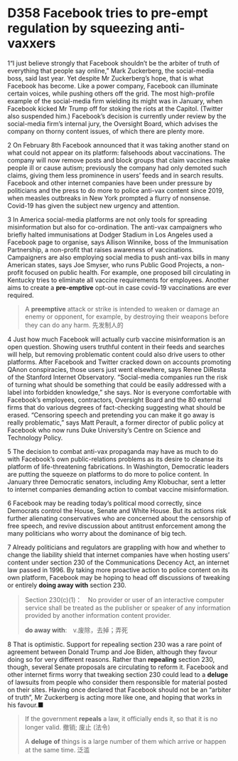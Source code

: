 # D358 Facebook tries to pre-empt regulation by squeezing anti-vaxxers
1“I just believe strongly that Facebook shouldn’t be the arbiter of truth of everything that people say online,” Mark Zuckerberg, the social-media boss, said last year. Yet despite Mr Zuckerberg’s hope, that is what Facebook has become. Like a power company, Facebook can illuminate certain voices, while pushing others off the grid. The most high-profile example of the social-media firm wielding its might was in January, when Facebook kicked Mr Trump off for stoking the riots at the Capitol. (Twitter also suspended him.) Facebook’s decision is currently under review by the social-media firm’s internal jury, the Oversight Board, which advises the company on thorny content issues, of which there are plenty more.

2 On February 8th Facebook announced that it was taking another stand on what could not appear on its platform: falsehoods about vaccinations. The company will now remove posts and block groups that claim vaccines make people ill or cause autism; previously the company had only demoted such claims, giving them less prominence in users’ feeds and in search results. Facebook and other internet companies have been under pressure by politicians and the press to do more to police anti-vax content since 2019, when measles outbreaks in New York prompted a flurry of nonsense. Covid-19 has given the subject new urgency and attention.

3 In America social-media platforms are not only tools for spreading misinformation but also for co-ordination. The anti-vax campaigners who briefly halted immunisations at Dodger Stadium in Los Angeles used a Facebook page to organise, says Allison Winnike, boss of the Immunisation Partnership, a non-profit that raises awareness of vaccinations. Campaigners are also employing social media to push anti-vax bills in many American states, says Joe Smyser, who runs Public Good Projects, a non-profit focused on public health. For example, one proposed bill circulating in Kentucky tries to eliminate all vaccine requirements for employees. Another aims to create a **pre-emptive** opt-out in case covid-19 vaccinations are ever required.

> A **preemptive** attack or strike is intended to weaken or damage an enemy or opponent, for example, by destroying their weapons before they can do any harm. 先发制人的
>

4 Just how much Facebook will actually curb vaccine misinformation is an open question. Showing users truthful content in their feeds and searches will help, but removing problematic content could also drive users to other platforms. After Facebook and Twitter cracked down on accounts promoting QAnon conspiracies, those users just went elsewhere, says Renee DiResta of the Stanford Internet Observatory. “Social-media companies run the risk of turning what should be something that could be easily addressed with a label into forbidden knowledge,” she says. Nor is everyone comfortable with Facebook’s employees, contractors, Oversight Board and the 80 external firms that do various degrees of fact-checking suggesting what should be erased. “Censoring speech and pretending you can make it go away is really problematic,” says Matt Perault, a former director of public policy at Facebook who now runs Duke University’s Centre on Science and Technology Policy.

5 The decision to combat anti-vax propaganda may have as much to do with Facebook’s own public-relations problems as its desire to cleanse its platform of life-threatening fabrications. In Washington, Democratic leaders are putting the squeeze on platforms to do more to police content. In January three Democratic senators, including Amy Klobuchar, sent a letter to internet companies demanding action to combat vaccine misinformation.

6 Facebook may be reading today’s political mood correctly, since Democrats control the House, Senate and White House. But its actions risk further alienating conservatives who are concerned about the censorship of free speech, and revive discussion about antitrust enforcement among the many politicians who worry about the dominance of big tech.

7 Already politicians and regulators are grappling with how and whether to change the liability shield that internet companies have when hosting users’ content under section 230 of the Communications Decency Act, an internet law passed in 1996. By taking more proactive action to police content on its own platform, Facebook may be hoping to head off discussions of tweaking or entirely **doing away with** section 230.

> Section 230(c)(1)：　No provider or user of an interactive computer service shall be treated as the publisher or speaker of any information provided by another information content provider.
>
> **do away with**:　v.废除，去掉；弄死
>

8 That is optimistic. Support for repealing section 230 was a rare point of agreement between Donald Trump and Joe Biden, although they favour doing so for very different reasons. Rather than **repealing** section 230, though, several Senate proposals are circulating to reform it. Facebook and other internet firms worry that tweaking section 230 could lead to a **deluge** of lawsuits from people who consider them responsible for material posted on their sites. Having once declared that Facebook should not be an “arbiter of truth”, Mr Zuckerberg is acting more like one, and hoping that works in his favour.■

> If the government **repeals** a law, it officially ends it, so that it is no longer valid. 撤销; 废止 (法令)
>
> A **deluge** **of** things is a large number of them which arrive or happen at the same time. 泛滥
>

